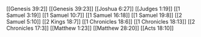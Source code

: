 [[Genesis 39:2]]
[[Genesis 39:23]]
[[Joshua 6:27]]
[[Judges 1:19]]
[[1 Samuel 3:19]]
[[1 Samuel 10:7]]
[[1 Samuel 16:18]]
[[1 Samuel 19:8]]
[[2 Samuel 5:10]]
[[2 Kings 18:7]]
[[1 Chronicles 18:6]]
[[1 Chronicles 18:13]]
[[2 Chronicles 17:3]]
[[Matthew 1:23]]
[[Matthew 28:20]]
[[Acts 18:10]]
